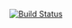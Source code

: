 [![Build Status](https://travis-ci.org/DarceWorld13/mini-projet-front-new.svg?branch=master)](https://travis-ci.org/DarceWorld13/mini-projet-front-new)

